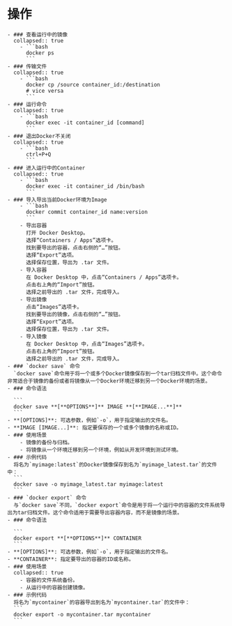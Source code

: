 # 操作
	- ### 查看运行中的镜像
	  collapsed:: true
		- ```bash
		  docker ps
		  ```
	- ### 传输文件
	  collapsed:: true
		- ```bash
		  docker cp /source container_id:/destination
		  # vice versa
		  ```
	- ### 运行命令
	  collapsed:: true
		- ```bash
		  docker exec -it container_id [command]
		  ```
	- ### 退出Docker不关闭
	  collapsed:: true
		- ```bash
		  ctrl+P+Q
		  ```
	- ### 进入运行中的Container
	  collapsed:: true
		- ```bash
		  docker exec -it container_id /bin/bash
		  ```
	- ### 导入导出当前Docker环境为Image
		- ```bash
		  docker commit container_id name:version
		  ```
		- 导出容器
		  打开 Docker Desktop。
		  选择“Containers / Apps”选项卡。
		  找到要导出的容器，点击右侧的“…”按钮。
		  选择“Export”选项。
		  选择保存位置，导出为 .tar 文件。
		- 导入容器
		  在 Docker Desktop 中，点击“Containers / Apps”选项卡。
		  点击右上角的“Import”按钮。
		  选择之前导出的 .tar 文件，完成导入。
		- 导出镜像
		  点击“Images”选项卡。
		  找到要导出的镜像，点击右侧的“…”按钮。
		  选择“Export”选项。
		  选择保存位置，导出为 .tar 文件。
		- 导入镜像
		  在 Docker Desktop 中，点击“Images”选项卡。
		  点击右上角的“Import”按钮。
		  选择之前导出的 .tar 文件，完成导入。
	- ### `docker save` 命令
	  `docker save`命令用于将一个或多个Docker镜像保存到一个tar归档文件中。这个命令非常适合于镜像的备份或者将镜像从一个Docker环境迁移到另一个Docker环境的场景。
	- ### 命令语法
	  
	  ```
	  docker save **[**OPTIONS**]** IMAGE **[**IMAGE...**]**
	  ```
	- **[OPTIONS]**: 可选参数，例如`-o`，用于指定输出的文件名。
	- **IMAGE [IMAGE...]**: 指定要保存的一个或多个镜像的名称或ID。
	- ### 使用场景
		- 镜像的备份与归档。
		- 将镜像从一个环境迁移到另一个环境，例如从开发环境到测试环境。
	- ### 示例代码
	  将名为`myimage:latest`的Docker镜像保存到名为`myimage_latest.tar`的文件中：
	  ```
	  docker save -o myimage_latest.tar myimage:latest
	  ```
	- ### `docker export` 命令
	  与`docker save`不同，`docker export`命令是用于将一个运行中的容器的文件系统导出为tar归档文件。这个命令适用于需要导出容器内容，而不是镜像的场景。
	- ### 命令语法
	  
	  ```
	  docker export **[**OPTIONS**]** CONTAINER
	  ```
	- **[OPTIONS]**: 可选参数，例如`-o`，用于指定输出的文件名。
	- **CONTAINER**: 指定要导出的容器的ID或名称。
	- ### 使用场景
	  collapsed:: true
		- 容器的文件系统备份。
		- 从运行中的容器创建镜像。
	- ### 示例代码
	  将名为`mycontainer`的容器导出到名为`mycontainer.tar`的文件中：
	  ```
	  docker export -o mycontainer.tar mycontainer
	  ```